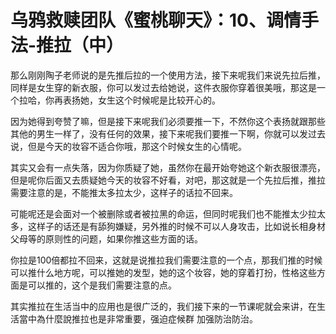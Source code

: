 # 乌鸦救赎团队《蜜桃聊天》：10、调情手法-推拉（中）

那么刚刚陶子老师说的是先推后拉的一个使用方法，接下来呢我们来说先拉后推，同样是女生穿的新衣服，你可以发过去给她说，这件衣服你穿着很美哦，那这是一个拉哈，你再表扬她，女生这个时候呢是比较开心的。

因为她得到夸赞了嘛，但是接下来呢我们必须要推一下，不然你这个表扬就跟那些其他的男生一样了，没有任何的效果，接下来呢我们要推一下啊，你就可以发过去说，但是今天的妆容不适合你哦，那这个时候女生的心情呢。

其实又会有一点失落，因为你质疑了她，虽然你在最开始夸她这个新衣服很漂亮，但是呢你后面又去质疑她今天的妆容不好看，对吧，那这就是一个先拉后推，推拉需要注意的是，不能推太多拉太少，这样子的话拉不回来。

可能呢还是会面对一个被删除或者被拉黑的命运，但同时呢我们也不能推太少拉太多，这样子的话还是有舔狗嫌疑，另外推的时候不可以人身攻击，比如说长相身材父母等的原则性的问题，如果你推这些方面的话。

你拉是100倍都拉不回来，这就是说推拉我们需要注意的一个点，那我们推的时候可以推什么地方呢，可以推她的发型，她的这个妆容，她的穿着打扮，性格这些方面是可以推的，这个是我们需要注意的点。

其实推拉在生活当中的应用也是很广泛的，我们接下来的一节课呢就会来讲，在生活當中為什麼說推拉也是非常重要，强迫症候群 加强防治防治。

